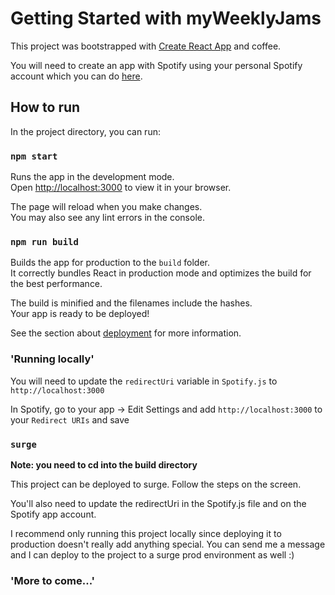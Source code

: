 # Getting Started with myWeeklyJams

This project was bootstrapped with [Create React App](https://github.com/facebook/create-react-app) and coffee.

You will need to create an app with Spotify using your personal Spotify account which you can do [here](https://developer.spotify.com/dashboard/login).

## How to run

In the project directory, you can run:

### `npm start`

Runs the app in the development mode.\
Open [http://localhost:3000](http://localhost:3000) to view it in your browser.

The page will reload when you make changes.\
You may also see any lint errors in the console.

### `npm run build`

Builds the app for production to the `build` folder.\
It correctly bundles React in production mode and optimizes the build for the best performance.

The build is minified and the filenames include the hashes.\
Your app is ready to be deployed!

See the section about [deployment](https://facebook.github.io/create-react-app/docs/deployment) for more information.

### 'Running locally'

You will need to update the `redirectUri` variable in `Spotify.js` to `http://localhost:3000`

In Spotify, go to your app -> Edit Settings and add `http://localhost:3000` to your `Redirect URIs` and save

### `surge`

**Note: you need to cd into the build directory**

This project can be deployed to surge. Follow the steps on the screen.

You'll also need to update the redirectUri in the Spotify.js file and on the Spotify app account.

I recommend only running this project locally since deploying it to production doesn't really add anything special. You can send me a message and I can deploy to the project to a surge prod environment as well :)

### 'More to come...'
